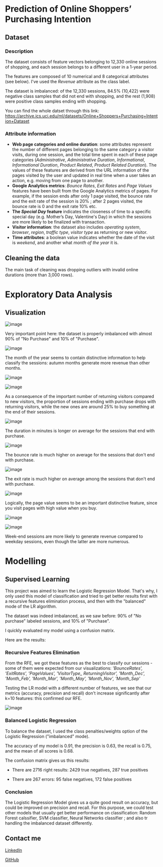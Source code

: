 #  Prediction of Online Shoppers’ Purchasing Intention

## Dataset 

### Description 
The dataset consists of feature vectors belonging to 12,330 online sessions of shopping, and each session belongs to a different user in a 1-year period.

The features are composed of 10 numerical and 8 categorical attributes (see below). I've used the *Revenue* attribute as the class label.

The dataset is imbalanced: of the 12,330 sessions, 84.5% (10,422) were negative class samples that did not end with shopping, and the rest (1,908) were positive class samples ending with shopping.

You can find the whole datset through this link: https://archive.ics.uci.edu/ml/datasets/Online+Shoppers+Purchasing+Intention+Dataset

### Attribute information
* **Web page categories and online duration**: some attributes represent the number of different pages belonging to the same category a visitor visits, during one session, and the total time spent in each of these page categories (*Administrative*, *Administrative Duration*, *Informational*, *Informational Duration*, *Product Related*, *Product Related Duration*). The values of these features are derived from the URL information of the pages visited by the user and updated in real time when a user takes an action, e.g. moving from one page to another. 
* **Google Analytics metrics**: *Bounce Rates*, *Exit Rates* and *Page Values* features have been built from the Google Analytics metrics of pages. For example, if the session ends after only 1 page visited, the bounce rate and the exit rate of the session is 20% ; after 2 pages visited, the bounce rate is 0 and the exit rate 10% etc. 
* **The *Special Day* feature** indicates the closeness of time to a specific special day (e.g. Mother’s Day, Valentine's Day) in which the sessions are more likely to be finalized with transaction. 
* **Visitor information**: the dataset also includes *operating system*, *browser*, *region*, *traffic type*, *visitor type* as returning or new visitor. 
* **Time attributes**: a boolean value indicates whether the date of the visit is *weekend*, and another what *month of the year* it is.

## Cleaning the data

The main task of cleaning was dropping outliers with invalid online durations (more than 3,000 rows). 


# Exploratory Data Analysis

## Visualization

![image](https://user-images.githubusercontent.com/63364114/102078166-c1fb5080-3e0a-11eb-8218-80f5d447e517.png)

Very important point here: the dataset is properly imbalanced with almost 90% of "No Purchase" and 10% of "Purchase". 

![image](https://user-images.githubusercontent.com/63364114/92531851-6334a280-f22f-11ea-810f-3c17dda0cb32.png)

The month of the year seems to contain distinctive information to help classify the sessions: autumn months generate more revenue than other months.

![image](https://user-images.githubusercontent.com/63364114/92531889-75164580-f22f-11ea-90db-2e7b20b802d3.png)

![image](https://user-images.githubusercontent.com/63364114/92531910-7c3d5380-f22f-11ea-904a-9eb92ac44c9c.png)

As a consequence of the important number of returning visitors compared to new visitors, the proportion of sessions ending with purchase drops with returning visitors, while the new ones are around 25% to buy something at the end of their sessions.

![image](https://user-images.githubusercontent.com/63364114/102077165-29b09c00-3e09-11eb-9b0b-22fa4dc994d6.png)

The duration in minutes is longer on average for the sessions that end with purchase.

![image](https://user-images.githubusercontent.com/63364114/102077199-3503c780-3e09-11eb-919d-6d727f46f030.png)

The bounce rate is much higher on average for the sessions that don't end with purchase.

![image](https://user-images.githubusercontent.com/63364114/102077216-3a611200-3e09-11eb-8656-227ab5ba966f.png)

The exit rate is much higher on average among the sessions that don't end with purchase.

![image](https://user-images.githubusercontent.com/63364114/102077228-3df49900-3e09-11eb-9e77-7885ce7e96b2.png)

Logically, the page value seems to be an important distinctive feature, since you visit pages with high value when you buy.

![image](https://user-images.githubusercontent.com/63364114/102077253-43ea7a00-3e09-11eb-809c-01291216ad6b.png)


![image](https://user-images.githubusercontent.com/63364114/102077248-41882000-3e09-11eb-8ad3-5a59383a39d4.png)

Week-end sessions are more likely to generate revenue compared to weekday sessions, even though the latter are more numerous.


# Modelling

## Supervised Learning

This project was aimed to learn the Logistic Regression Model. That's why, I only used this model of classification and tried to get better results first with a recursive features elimination process, and then with the "balanced" mode of the LR algorithm.

The dataset was indeed imbalanced, as we saw before: 90% of "No purchase" labeled sessions, and 10% of "Purchase". 

I quickly evaluated my model using a confusion matrix.

Here are the results:

### Recursive Features Elimination

From the RFE, we got these features as the best to classify our sessions - some of them were expected from our visualizations: *'BounceRates', 'ExitRates', 'PageValues', 'VisitorType_ ReturningVisitor',  'Month_Dec', 'Month_Feb', 'Month_Mar', 'Month_May', 'Month_Nov', 'Month_Sep'*


Testing the LR model with a different number of features, we see that our metrics (accuracy, precision and recall) don't increase significantly after k=10 features: this confirmed our RFE.

![image](https://user-images.githubusercontent.com/63364114/102080855-7b5c2500-3e0f-11eb-8ac1-768218cc4752.png)


### Balanced Logistic Regression

To balance the dataset, I used the class penalties/weights option of the Logistic Regression ("imbalanced" mode).

The accuracy of my model is 0.91, the precision is 0.63, the recall is 0.75, and the mean of all scores is 0.68.

The confusion matrix gives us this results: 

- There are 2716 right results: 2429 true negatives, 287 true positives

- There are 267 errors: 95 false negatives, 172 false positives


### Conclusion

The Logistic Regression Model gives us a quite good result on accuracy, but could be improved on precision and recall. For this purpose, we could test other models that usually get better performance on classification: Random Forest calssifier, SVM classifier, Neural Networks classifier ; and also tr handling the imbalanced dataset differently.

## Contact me
[LinkedIn](https://linkedin.com/in/amelie-vogel-/)

[GitHub](https://https://github.com/amelie-vogel/)
